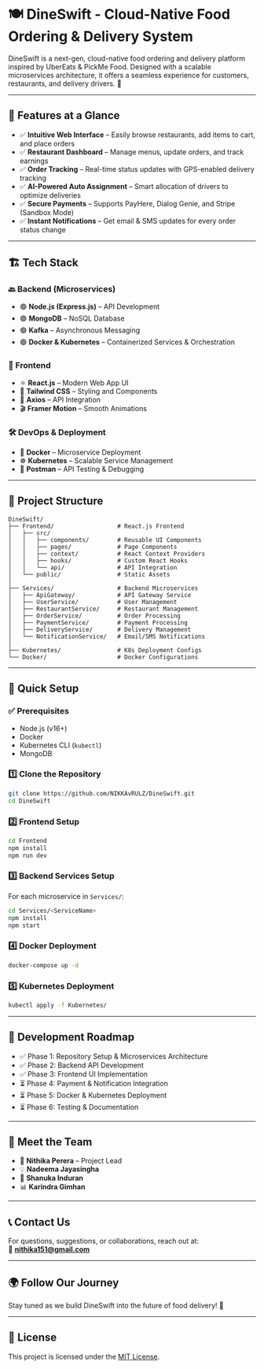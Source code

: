 # 🍽️ DineSwift - Cloud-Native Food Ordering & Delivery System

DineSwift is a next-gen, cloud-native food ordering and delivery platform inspired by UberEats & PickMe Food. Designed with a scalable microservices architecture, it offers a seamless experience for customers, restaurants, and delivery drivers. 🚀

---

## 🚀 Features at a Glance

- ✅ **Intuitive Web Interface** – Easily browse restaurants, add items to cart, and place orders  
- ✅ **Restaurant Dashboard** – Manage menus, update orders, and track earnings  
- ✅ **Order Tracking** – Real-time status updates with GPS-enabled delivery tracking  
- ✅ **AI-Powered Auto Assignment** – Smart allocation of drivers to optimize deliveries  
- ✅ **Secure Payments** – Supports PayHere, Dialog Genie, and Stripe (Sandbox Mode)  
- ✅ **Instant Notifications** – Get email & SMS updates for every order status change  

---

## 🏗️ Tech Stack

### 🔙 Backend (Microservices)
- 🟢 **Node.js (Express.js)** – API Development  
- 🟢 **MongoDB** – NoSQL Database  
- 🟢 **Kafka** – Asynchronous Messaging  
- 🟢 **Docker & Kubernetes** – Containerized Services & Orchestration  

### 🎨 Frontend
- ⚛️ **React.js** – Modern Web App UI  
- 💅 **Tailwind CSS** – Styling and Components  
- 🔄 **Axios** – API Integration  
- 🎬 **Framer Motion** – Smooth Animations  

### 🛠️ DevOps & Deployment
- 🐳 **Docker** – Microservice Deployment  
- ☸️ **Kubernetes** – Scalable Service Management  
- 🧪 **Postman** – API Testing & Debugging  

---

## 📂 Project Structure

```
DineSwift/
├── Frontend/                  # React.js Frontend
│   ├── src/
│   │   ├── components/        # Reusable UI Components
│   │   ├── pages/             # Page Components
│   │   ├── context/           # React Context Providers
│   │   ├── hooks/             # Custom React Hooks
│   │   └── api/               # API Integration
│   └── public/                # Static Assets
│
├── Services/                  # Backend Microservices
│   ├── ApiGateway/            # API Gateway Service
│   ├── UserService/           # User Management
│   ├── RestaurantService/     # Restaurant Management
│   ├── OrderService/          # Order Processing
│   ├── PaymentService/        # Payment Processing
│   ├── DeliveryService/       # Delivery Management
│   └── NotificationService/   # Email/SMS Notifications
│
├── Kubernetes/                # K8s Deployment Configs
└── Docker/                    # Docker Configurations
```

---

## 🔧 Quick Setup

### ✅ Prerequisites
- Node.js (v16+)
- Docker
- Kubernetes CLI (`kubectl`)
- MongoDB

### 1️⃣ Clone the Repository
```bash
git clone https://github.com/NIKKAvRULZ/DineSwift.git
cd DineSwift
```

### 2️⃣ Frontend Setup
```bash
cd Frontend
npm install
npm run dev
```

### 3️⃣ Backend Services Setup
For each microservice in `Services/`:
```bash
cd Services/<ServiceName>
npm install
npm start
```

### 4️⃣ Docker Deployment
```bash
docker-compose up -d
```

### 5️⃣ Kubernetes Deployment
```bash
kubectl apply -f Kubernetes/
```

---

## 📌 Development Roadmap

- ✅ Phase 1: Repository Setup & Microservices Architecture  
- ✅ Phase 2: Backend API Development  
- ✅ Phase 3: Frontend UI Implementation  
- ⏳ Phase 4: Payment & Notification Integration  
- ⏳ Phase 5: Docker & Kubernetes Deployment  
- ⏳ Phase 6: Testing & Documentation  

---

## 👥 Meet the Team

- 🚀 **Nithika Perera** – Project Lead  
- 💡 **Nadeema Jayasingha**  
- 🔧 **Shanuka Induran**  
- 📊 **Karindra Gimhan**  

---

## 📞 Contact Us

For questions, suggestions, or collaborations, reach out at:  
📧 **nithika151@gmail.com**

---

## 🌍 Follow Our Journey
Stay tuned as we build DineSwift into the future of food delivery! 🚀

---

## 📄 License

This project is licensed under the [MIT License](LICENSE).
